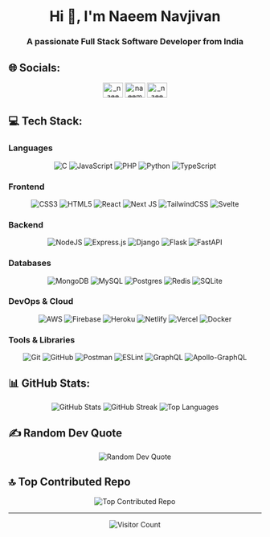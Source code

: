 <h1 align="center">Hi 👋, I'm Naeem Navjivan</h1>
<h3 align="center">A passionate Full Stack Software Developer from India</h3>

## 🌐 Socials:
<p align="center">
  <a href="https://twitter.com/_naeemgg" target="_blank"><img src="https://raw.githubusercontent.com/rahuldkjain/github-profile-readme-generator/master/src/images/icons/Social/twitter.svg" alt="_naeemgg" height="30" width="40" /></a>
  <a href="https://linkedin.com/in/naeemgg" target="_blank"><img src="https://raw.githubusercontent.com/rahuldkjain/github-profile-readme-generator/master/src/images/icons/Social/linked-in-alt.svg" alt="naeemgg" height="30" width="40" /></a>
  <a href="https://instagram.com/_naeemgg_" target="_blank"><img src="https://raw.githubusercontent.com/rahuldkjain/github-profile-readme-generator/master/src/images/icons/Social/instagram.svg" alt="_naeemgg_" height="30" width="40" /></a>
</p>

## 💻 Tech Stack:

### Languages
<p align="center">
  <img src="https://img.shields.io/badge/C-%2300599C.svg?style=for-the-badge&logo=c&logoColor=white" alt="C" />
  <img src="https://img.shields.io/badge/JavaScript-%23323330.svg?style=for-the-badge&logo=javascript&logoColor=%23F7DF1E" alt="JavaScript" />
  <img src="https://img.shields.io/badge/PHP-%23777BB4.svg?style=for-the-badge&logo=php&logoColor=white" alt="PHP" />
  <img src="https://img.shields.io/badge/Python-3670A0?style=for-the-badge&logo=python&logoColor=ffdd54" alt="Python" />
  <img src="https://img.shields.io/badge/TypeScript-%23007ACC.svg?style=for-the-badge&logo=typescript&logoColor=white" alt="TypeScript" />
</p>

### Frontend
<p align="center">
  <img src="https://img.shields.io/badge/CSS3-%231572B6.svg?style=for-the-badge&logo=css3&logoColor=white" alt="CSS3" />
  <img src="https://img.shields.io/badge/HTML5-%23E34F26.svg?style=for-the-badge&logo=html5&logoColor=white" alt="HTML5" />
  <img src="https://img.shields.io/badge/React-%2320232a.svg?style=for-the-badge&logo=react&logoColor=%2361DAFB" alt="React" />
  <img src="https://img.shields.io/badge/Next-black?style=for-the-badge&logo=next.js&logoColor=white" alt="Next JS" />
  <img src="https://img.shields.io/badge/TailwindCSS-%2338B2AC.svg?style=for-the-badge&logo=tailwind-css&logoColor=white" alt="TailwindCSS" />
  <img src="https://img.shields.io/badge/Svelte-%23f1413d.svg?style=for-the-badge&logo=svelte&logoColor=white" alt="Svelte" />
</p>

### Backend
<p align="center">
  <img src="https://img.shields.io/badge/Node.js-6DA55F?style=for-the-badge&logo=node.js&logoColor=white" alt="NodeJS" />
  <img src="https://img.shields.io/badge/Express.js-%23404d59.svg?style=for-the-badge&logo=express&logoColor=%2361DAFB" alt="Express.js" />
  <img src="https://img.shields.io/badge/Django-%23092E20.svg?style=for-the-badge&logo=django&logoColor=white" alt="Django" />
  <img src="https://img.shields.io/badge/Flask-%23000.svg?style=for-the-badge&logo=flask&logoColor=white" alt="Flask" />
  <img src="https://img.shields.io/badge/FastAPI-005571?style=for-the-badge&logo=fastapi" alt="FastAPI" />
</p>

### Databases
<p align="center">
  <img src="https://img.shields.io/badge/MongoDB-%234ea94b.svg?style=for-the-badge&logo=mongodb&logoColor=white" alt="MongoDB" />
  <img src="https://img.shields.io/badge/MySQL-4479A1.svg?style=for-the-badge&logo=mysql&logoColor=white" alt="MySQL" />
  <img src="https://img.shields.io/badge/Postgres-%23316192.svg?style=for-the-badge&logo=postgresql&logoColor=white" alt="Postgres" />
  <img src="https://img.shields.io/badge/Redis-%23DD0031.svg?style=for-the-badge&logo=redis&logoColor=white" alt="Redis" />
  <img src="https://img.shields.io/badge/SQLite-%2307405e.svg?style=for-the-badge&logo=sqlite&logoColor=white" alt="SQLite" />
</p>

### DevOps & Cloud
<p align="center">
  <img src="https://img.shields.io/badge/AWS-%23FF9900.svg?style=for-the-badge&logo=amazon-aws&logoColor=white" alt="AWS" />
  <img src="https://img.shields.io/badge/Firebase-%23039BE5.svg?style=for-the-badge&logo=firebase" alt="Firebase" />
  <img src="https://img.shields.io/badge/Heroku-%23430098.svg?style=for-the-badge&logo=heroku&logoColor=white" alt="Heroku" />
  <img src="https://img.shields.io/badge/Netlify-%23000000.svg?style=for-the-badge&logo=netlify&logoColor=#00C7B7" alt="Netlify" />
  <img src="https://img.shields.io/badge/Vercel-%23000000.svg?style=for-the-badge&logo=vercel&logoColor=white" alt="Vercel" />
  <img src="https://img.shields.io/badge/Docker-%230db7ed.svg?style=for-the-badge&logo=docker&logoColor=white" alt="Docker" />
</p>

### Tools & Libraries
<p align="center">
  <img src="https://img.shields.io/badge/Git-%23F05033.svg?style=for-the-badge&logo=git&logoColor=white" alt="Git" />
  <img src="https://img.shields.io/badge/GitHub-%23121011.svg?style=for-the-badge&logo=github&logoColor=white" alt="GitHub" />
  <img src="https://img.shields.io/badge/Postman-FF6C37?style=for-the-badge&logo=postman&logoColor=white" alt="Postman" />
  <img src="https://img.shields.io/badge/ESLint-4B3263?style=for-the-badge&logo=eslint&logoColor=white" alt="ESLint" />
  <img src="https://img.shields.io/badge/GraphQL-E10098?style=for-the-badge&logo=graphql&logoColor=white" alt="GraphQL" />
  <img src="https://img.shields.io/badge/Apollo-GraphQL-311C87?style=for-the-badge&logo=apollo-graphql" alt="Apollo-GraphQL" />
</p>

## 📊 GitHub Stats:
<p align="center">
  <img src="https://github-readme-stats.vercel.app/api?username=naeem-gg&theme=dark&hide_border=false&include_all_commits=false&count_private=false" alt="GitHub Stats" />
  <img src="https://github-readme-streak-stats.herokuapp.com/?user=naeem-gg&theme=dark&hide_border=false" alt="GitHub Streak" />
  <img src="https://github-readme-stats.vercel.app/api/top-langs/?username=naeem-gg&theme=dark&hide_border=false&include_all_commits=false&count_private=false&layout=compact" alt="Top Languages" />
</p>

## ✍️ Random Dev Quote
<p align="center">
  <img src="https://quotes-github-readme.vercel.app/api?type=horizontal&theme=radical" alt="Random Dev Quote" />
</p>

## 🔝 Top Contributed Repo
<p align="center">
  <img src="https://github-contributor-stats.vercel.app/api?username=naeem-gg&limit=5&theme=dark&combine_all_yearly_contributions=true" alt="Top Contributed Repo" />
</p>

---

<p align="center">
  <img src="https://visitcount.itsvg.in/api?id=naeem-gg&icon=0&color=0" alt="Visitor Count" />
</p>
